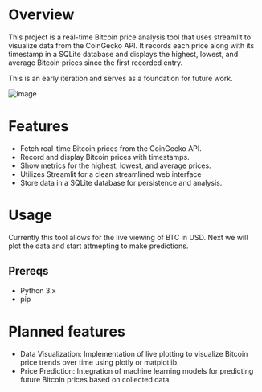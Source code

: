 # Overview #
This project is a real-time Bitcoin price analysis tool that uses streamlit to visualize data from the CoinGecko API. It records each price along with its timestamp in a SQLite database and displays the highest, lowest, and average Bitcoin prices since the first recorded entry.

This is an early iteration and serves as a foundation for future work. 

![image](https://github.com/DanielMessiana/Bitcoin-RTA/assets/63567335/0dbf59fc-012a-4529-ac4e-cb271a7ff9a3)

# Features #
- Fetch real-time Bitcoin prices from the CoinGecko API.
- Record and display Bitcoin prices with timestamps.
- Show metrics for the highest, lowest, and average prices.
- Utilizes Streamlit for a clean streamlined web interface
- Store data in a SQLite database for persistence and analysis.

# Usage #
Currently this tool allows for the live viewing of BTC in USD. Next we will plot the data and start attmepting to make predictions.

## Prereqs ##
- Python 3.x
- pip

# Planned features #
- Data Visualization: Implementation of live plotting to visualize Bitcoin price trends over time using plotly or matplotlib.
- Price Prediction: Integration of machine learning models for predicting future Bitcoin prices based on collected data.
